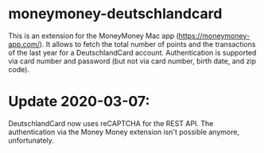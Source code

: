 # moneymoney-deutschlandcard

This is an extension for the MoneyMoney Mac app (https://moneymoney-app.com/). It allows to fetch the total number of points and the transactions of the last year for a DeutschlandCard account. Authentication is supported via card number and password (but not via card number, birth date, and zip code).

# Update 2020-03-07:
DeutschlandCard now uses reCAPTCHA for the REST API. The authentication via the Money Money extension isn't possible anymore, unfortunately.
